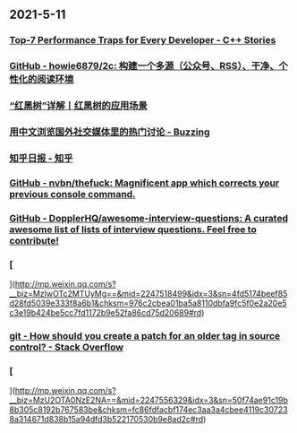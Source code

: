 
## 2021-5-11

### [Top-7 Performance Traps for Every Developer - C++ Stories](https://www.cppstories.com/2021/perf-traps/)

### [GitHub - howie6879/2c: 构建一个多源（公众号、RSS）、干净、个性化的阅读环境](https://github.com/howie6879/2c)

### [“红黑树”详解丨红黑树的应用场景](https://xie.infoq.cn/article/1ea312dccb4d33f8926bccb4d)

### [用中文浏览国外社交媒体里的热门讨论 - Buzzing](https://www.buzzing.cc/)

### [知乎日报 - 知乎](https://daily.zhihu.com/story/9735846)

### [GitHub - nvbn/thefuck: Magnificent app which corrects your previous console command.](https://github.com/nvbn/thefuck)

### [GitHub - DopplerHQ/awesome-interview-questions: A curated awesome list of lists of interview questions. Feel free to contribute!](https://github.com/DopplerHQ/awesome-interview-questions)

### [
](http://mp.weixin.qq.com/s?__biz=MzIwOTc2MTUyMg==&mid=2247518499&idx=3&sn=4fd5174beef85d28fd5039e333f8a6b1&chksm=976c2cbea01ba5a8110dbfa9fc5f0e2a20e5c3e19b424be5cc7fd1172b9e52fa86cd75d20689#rd)

### [git - How should you create a patch for an older tag in source control? - Stack Overflow](https://stackoverflow.com/questions/40176739/how-should-you-create-a-patch-for-an-older-tag-in-source-control)

### [
](http://mp.weixin.qq.com/s?__biz=MzU2OTA0NzE2NA==&mid=2247556329&idx=3&sn=50f74ae91c19b8b305c8192b767583be&chksm=fc86fdfacbf174ec3aa3a4cbee4119c307238a314671d838b15a94dfd3b522170530b9e8ad2c#rd)